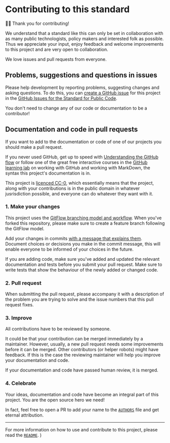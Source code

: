 # Contributing to this standard

🙇‍♀️ Thank you for contributing!

We understand that a standard like this can only be set in collaboration with as many public technologists, policy makers and interested folk as possible. Thus we appreciate your input, enjoy feedback and welcome improvements to this project and are very open to collaboration.

We love issues and pull requests from everyone.

## Problems, suggestions and questions in issues

Please help development by reporting problems, suggesting changes and asking questions. To do this, you can [create a GitHub issue](https://help.github.com/articles/creating-an-issue/) for this project in the [GitHub Issues for the Standard for Public Code](https://github.com/publiccodenet/standard/issues).

You don't need to change any of our code or documentation to be a contributor!

## Documentation and code in pull requests

If you want to add to the documentation or code of one of our projects you should make a pull request. 

If you never used GitHub, get up to speed with [Understanding the GitHub flow](https://guides.github.com/introduction/flow/) or follow one of the great free interactive courses in the [GitHub learning lab](https://lab.github.com/) on working with GitHub and working with MarkDown, the syntax this project's documentation is in.

This project is [licenced CC-0](LICENCE.md), which essentially means that the project, along with your contributions is in the public domain in whatever jusrisdiction possible, and everyone can do whatever they want with it.

### 1. Make your changes

This project uses the [GitFlow branching model and workflow](http://nvie.com/posts/a-successful-git-branching-model/). When you've forked this repository, please make sure to create a feature branch following the GitFlow model.

Add your changes in commits [with a message that explains them](https://robots.thoughtbot.com/5-useful-tips-for-a-better-commit-message). Document choices or decisions you make in the commit message, this will enable everyone to be informed of your choices in the future.

If you are adding code, make sure you've added and updated the relevant documentation and tests before you submit your pull request. Make sure to write tests that show the behaviour of the newly added or changed code.

### 2. Pull request

When submitting the pull request, please accompany it with a description of the problem you are trying to solve and the issue numbers that this pull request fixes.

### 3. Improve

All contributions have to be reviewed by someone.

It could be that your contribution can be merged immediately by a maintainer. However, usually, a new pull request needs some improvements before it can be merged. Other contributors (or helper robots) might have feedback. If this is the case the reviewing maintainer will help you improve your documentation and code.

If your documentation and code have passed human review, it is merged.

### 4. Celebrate

Your ideas, documentation and code have become an integral part of this project. You are the open source hero we need! 

In fact, feel free to open a PR to add your name to the [`AUTHORS`](AUTHORS.md) file and get eternal attribution.

---

For more information on how to use and contribute to this project, please read the [`README`](README.md).
)
